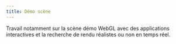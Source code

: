 ```yaml
---
title: Démo scène
---
```

Travail notamment sur la scène démo WebGL avec des applications interactives et la recherche de rendu réalistes ou non en temps réel.